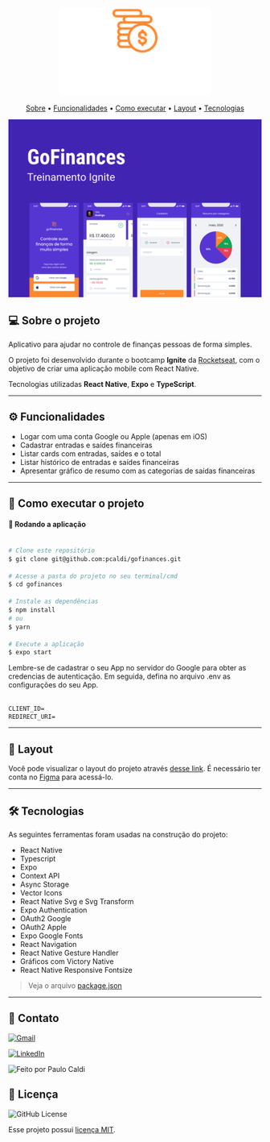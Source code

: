 

<p align="center">
  <img src="./src/assets/logo.svg" alt="Logo" width="300"/>
  <br>
</p>



<p align="center">
 <a href="#--sobre-o-projeto">Sobre</a> •
 <a href="#-%EF%B8%8F-funcionalidades">Funcionalidades</a> •
 <a href="#--como-executar-o-projeto">Como executar</a> •
 <a href="#--layout">Layout</a> •
 <a href="#--tecnologias">Tecnologias</a> 
</p>

![](https://github.com/pcaldi/GoFinance/blob/main/src/assets/cover.png)

##  💻 Sobre o projeto

Aplicativo para ajudar no controle de finanças pessoas de forma simples.

O projeto foi desenvolvido durante o bootcamp **Ignite** da [Rocketseat](https://www.rocketseat.com.br/), com o objetivo de criar uma aplicação mobile com React Native.

Tecnologias utilizadas **React Native**, **Expo** e **TypeScript**.

---

##  ⚙️ Funcionalidades

- Logar com uma conta Google ou Apple (apenas em iOS)
- Cadastrar entradas e saídes financeiras
- Listar cards com entradas, saídes e o total
- Listar histórico de entradas e saídes financeiras
- Apresentar gráfico de resumo com as categorias de saídas financeiras

---

## 🚀 Como executar o projeto



#### 🧭 Rodando a aplicação

```bash

# Clone este repositório
$ git clone git@github.com:pcaldi/gofinances.git

# Acesse a pasta do projeto no seu terminal/cmd
$ cd gofinances

# Instale as dependências
$ npm install
# ou
$ yarn

# Execute a aplicação
$ expo start

```

Lembre-se de cadastrar o seu App no servidor do Google para obter as credencias de autenticação. Em seguida, defina no arquivo .env as configurações do seu App.

```

CLIENT_ID=
REDIRECT_URI=

```

---

## 🔖 Layout

Você pode visualizar o layout do projeto através [desse link](https://www.figma.com/file/iqwSYiLThiSajHqWAQyVXO/GoFinances-Ignite?node-id=5154%3A131). É necessário ter conta no [Figma](http://figma.com/) para acessá-lo.

---

## 🛠 Tecnologias

As seguintes ferramentas foram usadas na construção do projeto:

- React Native
- Typescript
- Expo
- Context API
- Async Storage
- Vector Icons
- React Native Svg e Svg Transform
- Expo Authentication
- OAuth2 Google
- OAuth2 Apple
- Expo Google Fonts
- React Navigation
- React Native Gesture Handler
- Gráficos com Victory Native
- React Native Responsive Fontsize

> Veja o arquivo [package.json](https://github.com/pcaldi/GoFinance/blob/main/package.json)
---
## 📲 Contato


<a href="mailto:pcaldi@gmail.com"><img src="https://img.shields.io/badge/Gmail-D14836?style=for-the-badge&logo=gmail&logoColor=white" alt="Gmail"/></a>

<a href="https://www.linkedin.com/in/pcaldi/"><img src="https://img.shields.io/badge/linkedin%20-%230077B5.svg?&style=for-the-badge&logo=linkedin&logoColor=white" alt="LinkedIn"/></a>

 <a >
    <img alt="Feito por Paulo Caldi" src="https://img.shields.io/badge/feito%20por-Paulo%20Caldi-%231b9?style=for-the-badge">
  </a>

## :closed_book: Licença
<a>
  <img alt="GitHub License" src="https://img.shields.io/github/license/mathrb22/IgniteLab-Design-System">
</a>

Esse projeto possui [licença MIT](./LICENSE).




  
